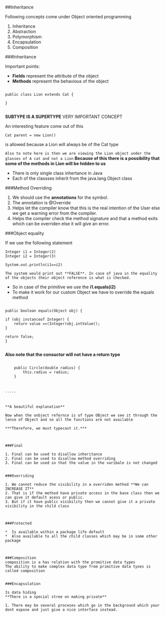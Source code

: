 ##Inheritance

Following concepts come under Object oriented programming

1. Inheritance
2. Abstraction
3. Polymorphism
4. Encapsulation
5. Composition


###Inheritance

Important points:

*  **Fields** represent the attribute of the object
*  **Methods** represent the behavious of the object

`````

public class Lion extends Cat {

}


`````

**SUBTYPE IS A SUPERTYPE** VERY IMPORTANT CONCEPT

An interesting feature come out of this

`Cat parent = new Lion()`

is allowed because a Lion will always be of the Cat type

`Also to note here is then we are viewing the Lion object under the glasses of A cat and not a Lion`
**Because of this there is a possibility that some of the methods in Lion will be hidden to us**

*  There is only single class inhertance in Java
*  Each of the classses inherit from the java.lang.Object class



###Method Overriding

1. We should use the **annotations** for the symbol.
2. The annotation is @Override
3. Helps let the compiler know that this is the real intention of the User else we get a warning error from the compiler.
4. Helps the compiler check the method signature and that a method exits which can be overriden else it will give an error.



###Object equality


If we use the following statement

````
Integer i1 = Integer(2)
Integer i2 = Integer(3)

System.out.println(i1==i2)

`````

`The system would print out **FALSE**. In case of java in the equality of the objects their object reference is what is checked.`

*  So in case of the primitive we use the **i1.equals(i2)**
*  To make it work for our custom Object we have to override the equals method


`````

public boolean equals(Object obj) {

if (obj instanceof Integer) {
	return value ==(Integer)obj.intValue();
}

return false;
}


`````

**Also note that the consuctor will not have a return type**

``````

	public Circle(double radius) {
		this.radius = radius;
	}



`````


**A beautiful explanation**

Now when the onbject refernce is of type OBject we see it through the lense of Object and so all the functions are not available

***Therefore, we must typecast it.***



###Final

1. Final can be used to disallow inheritance
2. Final can be used to disallow method overriding
3. Final can be used so that the value in the varibale is not changed


###Overriding

1. We cannot reduce the visibility in a overriden method **We can INCREASE IT**
2. That is if the method have private access in the base class then we can give it default acess or public.
3. But if it have public visibility then we cannot give it a private visibility in the child class



###Protected

*  Is available within a package life default
*  Also available to all the child classes which may be in some other package



###Composition
composition is a has relation with the promitive data types
The ability to make complex data type from primitive data tyoes is called composition


###Encapsulation

Is data hiding
**There is a special stree on making private**

1. There may be several proceses which go in the background which your dont expose and just give a nice interface instead.





























